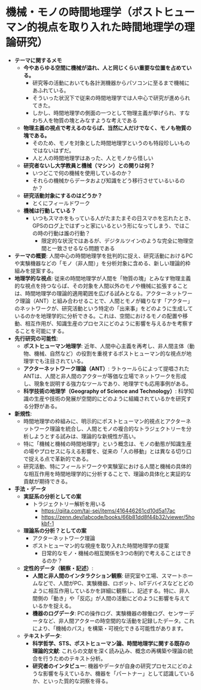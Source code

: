 # 機械・モノの時間地理学（ポストヒューマン的視点を取り入れた時間地理学の理論研究）

- **テーマに関するメモ**
  - **今やあらゆる空間に機械が溢れ、人と同じくらい重要な位置を占めている。**
    - 研究等の活動においても各計測機器からパソコンに至るまで機械にあふれている。
    - そういった状況下で従来の時間地理学では人中心で研究が進められてきた。
    - しかし、時間地理学の側面の一つとして物理主義が挙げられ、すなわち人を物質の塊とみなすような考えである
  - **物理主義の視点で考えるのならば、当然に人だけでなく、モノも物質の塊である。**
    - そのため、モノを対象とした時間地理学というのも特段珍しいものではないはずだ。
    - 人と人の時間地理学はあった、人とモノから怪しい
  - **研究者ないし大学教員と機械（マシン）との関りは何？**
    - いつどこで何の機械を使用しているのか？
    - それらの機械からデータおよび知識をどう移行させているいるのか？
  - **研究活動対象にするのはどうか？**
    - とくにフィールドワーク
  - **機械は行動している？**
    - いつもスマホをもっている人がたまたまその日スマホを忘れたとき、GPSのログ上ではずっと家にいるという形になってしまう、ではこの時の行動は誰の行動？
      - 限定的な状況ではあるが、デジタルツインのような完全に物理空間と一致させるなら問題である
- **テーマの概要**: 人間中心の時間地理学を批判的に捉え、研究活動におけるPCや実験機器などの「モノ（非人間）」を分析対象に含める、新しい理論的枠組みを提案する。
- **地理学的な視点**: 従来の時間地理学が人間を「物質の塊」とみなす物理主義的な視点を持つならば、その対象を人間以外のモノや機械に拡張することは、時間地理学の理論的適用範囲を広げる試みとなる。アクターネットワーク理論（ANT）と組み合わせることで、人間とモノが織りなす「アクター」のネットワークが、研究活動という特定の「出来事」をどのように生成しているのかを地理学的に分析できる。これは、空間におけるモノの配置や移動、相互作用が、知識生産のプロセスにどのように影響を与えるかを考察することを可能にする。
- **先行研究の可能性**:
    - **ポストヒューマン地理学**: 近年、人間中心主義を再考し、非人間主体（動物、機械、自然など）の役割を重視するポストヒューマン的な視点が地理学でも注目されている。
    - **アクターネットワーク理論（ANT）**: ラトゥールらによって提唱されたANTは、人間と非人間のアクターが等価な立場でネットワークを形成し、現象を説明する強力なツールであり、地理学でも応用事例がある。
    - **科学技術の地理学（Geography of Science and Technology）**: 科学知識の生産や技術の発展が空間的にどのように組織されているかを研究する分野がある。
- **新規性**:
    - 時間地理学の枠組みに、明示的にポストヒューマン的視点とアクターネットワーク理論を統合し、人間とモノの複合的なトラジェクトリーを分析しようとする試みは、理論的な新規性が高い。
    - 特に「機械と機械の時間地理学」という概念は、モノの動態が知識生産の場やプロセスに与える影響を、従来の「人の移動」とは異なる切り口で捉える点で革新的である。
    - 研究活動、特にフィールドワークや実験室における人間と機械の具体的な相互作用を時間地理学的に分析することで、理論の具体化と実証的な貢献が期待できる。
- **手法・データ**
  - **実証系の分析としての案**
    - トラジェクトリー解析を用いる
      - <https://qiita.com/tai-sei/items/416446261cd10d5a17ac>
      - <https://zenn.dev/labcode/books/66b81dd8f44b32/viewer/5hokbf-1>
  - **理論系の分析？としての案**
    - アクターネットワーク理論
    - ポストヒューマン的な視座を取り入れた時間地理学の提案
      - 日常的なモノ・機械の相互関係を3つの制約で考えることはできるのか？
  - **定性的データ（観察・記述）**:
      - **人間と非人間のインタラクション観察**: 研究室や工場、スマートホームなどで、人間がPC、実験機器、ロボット、IoTデバイスなどとどのように相互作用しているかを詳細に観察し、記述する。特に、非人間側の「動き」や「反応」が人間の活動にどのように影響を与えているかを捉える。
      - **機器のログデータ**: PCの操作ログ、実験機器の稼働ログ、センサーデータなど、非人間アクターの時空間的な活動を記録したデータ。これにより、「機械のパス」を構築・可視化できる可能性があります。
  - **テキストデータ**:
      - **科学哲学、STS、ポストヒューマン論、時間地理学に関する既存の理論的文献**: これらの文献を深く読み込み、概念の再構築や理論の統合を行うためのテキスト分析。
      - **研究者のインタビュー**: 機器やデータが自身の研究プロセスにどのような影響を与えているか、機器を「パートナー」として認識しているか、といった質的な洞察を得る。
